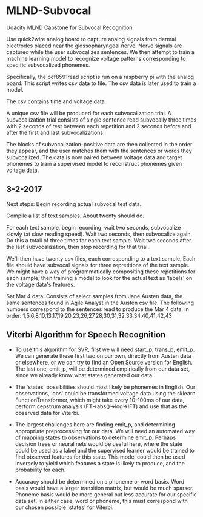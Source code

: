 # MLND-Subvocal
Udacity MLND Capstone for Subvocal Recognition

Use quick2wire analog board to capture analog signals from dermal electrodes placed near the glossopharyngeal nerve.
Nerve signals are captured while the user subvocalizes sentences.
We then attempt to train a machine learning model to recognize voltage patterns corresponding to specific subvocalized phonemes.

Specifically, the pcf8591read script is run on a raspberry pi with the analog board.
This script writes csv data to file.
The csv data is later used to train a model.

The csv contains time and voltage data.

A unique csv file will be produced for each subvocalization trial. A subvocalization trial consists of single sentence read subvocally three times with 2 seconds of rest between each repetition and 2 seconds before and after the first and last subvocalizations.

The blocks of subvocalization-positive data are then collected in the order they appear, and the user matches them with the sentences or words they subvocalized.
The data is now paired between voltage data and target phonemes to train a supervised model to reconstruct phonemes given voltage data.

## 3-2-2017

Next steps: Begin recording actual subvocal test data.

Compile a list of text samples. About twenty should do.

For each text sample, begin recording, wait two seconds, subvocalize slowly (at slow reading speed). Wait two seconds, then subvocalize again. Do this a totall of three times for each text sample. Wait two seconds after the last subvocalization, then stop recording for that trial.

We'll then have twenty csv files, each corresponding to a text sample. Each file should have subvocal signals for three repretitions of the text sample. We might have a way of programmatically compositing these repetitions for each sample, then training a model to look for the actual text as 'labels' on the voltage data's features.


Sat Mar 4 data: Consists of select samples from Jane Austen data, the same sentences found in Agile Analyst in the Austen csv file. The following numbers correspond to the sentences read to produce the Mar 4 data, in order: 1,5,6,8,10,13,17,19,20,23,26,27,28,30,31,32,33,34,40,41,42,43

## Viterbi Algorithm for Speech Recognition

- To use this algorithm for SVR, first we will need start_p, trans_p, emit_p. We can generate these first two on our own, directly from Austen data or elsewhere, or we can try to find an Open Source version for English. The last one, emit_p, will be determined empirically from our data set, since we already know what states generated our data.

- The 'states' possibilities should most likely be phonemes in English. Our observations, 'obs' could be transformed voltage data using the sklearn FunctionTransformer, which might take every 10-100ms of our data, perform cepstrum analysis (FT->abs()->log->IFT) and use that as the observed data for Viterbi.

- The largest challenges here are finding emit_p, and determining appropriate preprocessing for our data. We will need an automated way of mapping states to observations to determine emit_p. Perhaps decision trees or neural nets would be useful here, where the state could be used as a label and the supervised learner would be trained to find observed features for this state. This model could then be used inversely to yield which features a state is likely to produce, and the probability for each.

- Accuracy should be determined on a phoneme or word basis. Word basis would have a larger transition matrix, but would be much sparser. Phoneme basis would be more general but less accurate for our specific data set. In either case, word or phoneme, this must correspond with our chosen possible 'states' for Viterbi.
